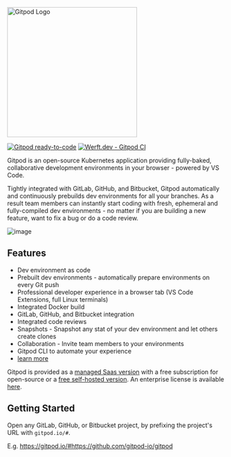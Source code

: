 <img alt="Gitpod Logo" src="https://raw.githubusercontent.com/gitpod-io/gitpod/master/components/dashboard/public/images/gitpod-ddd_light.svg" width="300">

[![Gitpod ready-to-code](https://img.shields.io/badge/Gitpod-ready--to--code-blue?logo=gitpod)](https://gitpod.io/from-referrer/)
[![Werft.dev - Gitpod CI](https://img.shields.io/badge/Werft.dev-CI--builds-green)](https://werft.gitpod-dev.com/)

Gitpod is an open-source Kubernetes application providing fully-baked, collaborative development environments in your browser - powered by VS Code. 

Tightly integrated with GitLab, GitHub, and Bitbucket, Gitpod automatically and continuously prebuilds dev environments for all your branches. As a result team members can instantly start coding with fresh, ephemeral and fully-compiled dev environments - no matter if you are building a new feature, want to fix a bug or do a code review.

![image](https://user-images.githubusercontent.com/372735/90360227-6fc44180-e05b-11ea-8f66-71e96a836d78.png)

## Features

 - Dev environment as code
 - Prebuilt dev environments - automatically prepare environments on every Git push
 - Professional developer experience in a browser tab (VS Code Extensions, full Linux terminals)
 - Integrated Docker build
 - GitLab, GitHub, and Bitbucket integration
 - Integrated code reviews
 - Snapshots - Snapshot any stat of your dev environment and let others create clones
 - Collaboration - Invite team members to your environments
 - Gitpod CLI to automate your experience
 - [learn more](https://www.gitpod.io/features/)

Gitpod is provided as a [managed Saas version](https://gitpod.io) with a free subscription for open-source or a [free self-hosted version](https://www.gitpod.io/self-hosted/). An enterprise license is available [here](https://www.gitpod.io/self-hosted/).

## Getting Started

Open any GitLab, GitHub, or Bitbucket project, by prefixing the project's URL with `gitpod.io/#`. 

E.g. https://gitpod.io/#https://github.com/gitpod-io/gitpod

